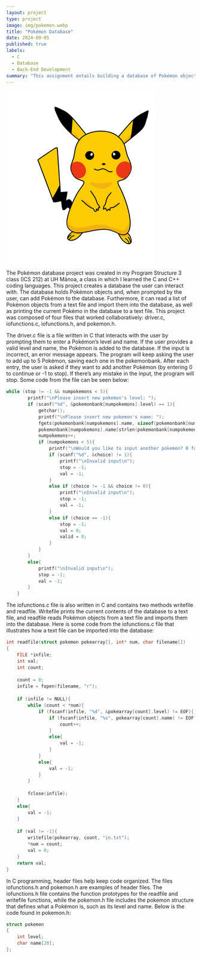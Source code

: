 ```yaml
---
layout: project
type: project
image: img/pokemon.webp
title: "Pokémon Database"
date: 2024-09-05
published: true
labels:
  - C
  - Database
  - Back-End Development
summary: "This assignment entails building a database of Pokémon objects"
---
```


<div class="text-center p-4">
  <img width="400px" class="rounded float-start pe-4" src="../img/pokemon.webp">
</div>

The Pokémon database project was created in my Program Structure 3 class (ICS 212) at UH Mānoa, a class in which I learned the C and C++ coding languages. This project creates a database the user can interact with. The database holds Pokémon objects and, when prompted by the user, can add Pokémon to the database. Furthermore, it can read a list of Pokémon objects from a text file and import them into the database, as well as printing the current Pokémo in the database to a text file. This project was composed of four files that worked collaboratively: driver.c, iofunctions.c, iofunctions.h, and pokemon.h. 

The driver.c file is a file written in C that interacts with the user by prompting them to enter a Pokémon’s level and name. If the user provides a valid level and name, the Pokémon is added to the database. If the input is incorrect, an error message appears. The program will keep asking the user to add up to 5 Pokémon, saving each one in the pokemonbank. After each entry, the user is asked if they want to add another Pokémon (by entering 0 to continue or -1 to stop). If there’s any mistake in the input, the program will stop. Some code from the file can be seen below:

```cpp
while (stop != -1 && numpokemons < 5){
        printf("\nPlease insert new pokemon's level: ");
        if (scanf("%d", &pokemonbank[numpokemons].level) == 1){
            getchar();
            printf("\nPlease insert new pokemon's name: ");
            fgets(pokemonbank[numpokemons].name, sizeof(pokemonbank[numpokemons]).name , stdin);
            pokemonbank[numpokemons].name[strlen(pokemonbank[numpokemons].name)- 1] = '\0';
            numpokemons++;
            if (numpokemons < 5){
                printf("\nWould you like to input another pokemon? 0 for yes and -1 for no: ");
                if (scanf("%d", &choice) != 1){
                    printf("\nInvalid input\n");
                    stop = -1;
                    val = -1;
                }
                else if (choice != -1 && choice != 0){
                    printf("\nInvalid input\n");
                    stop = -1;
                    val = -1;
                }
                else if (choice == -1){
                    stop = -1;
                    val = 0;
                    valid = 0;
                }
            }
        }
        else{
            printf("\nInvalid input\n");
            stop = -1;
            val = -1;
        }
    }
```

The iofunctions.c file is also written in C and contains two methods writefile and readfile. Writefile prints the current contents of the database to a text file, and readfile reads Pokémon objects from a text file and imports them into the database. Here is some code from the iofunctions.c file that illustrates how a text file can be imported into the database:

```cpp
int readfile(struct pokemon pokearray[], int* num, char filename[])
{
    FILE *infile;
    int val;
    int count;

    count = 0;
    infile = fopen(filename, "r");

    if (infile != NULL){
        while (count < *num){
            if (fscanf(infile, "%d", &pokearray[count].level) != EOF){
                if (fscanf(infile, "%s", pokearray[count].name) != EOF){
                    count++;
                }
                else{
                    val = -1;
                }
            }
            else{
                val = -1;
            }
        }

        fclose(infile);
    }
    else{
        val = -1;
    }

    if (val != -1){
        writefile(pokearray, count, "in.txt");
        *num = count;
        val = 0;
    }
    return val;
}

```
In C programming, header files help keep code organized. The files iofunctions.h and pokemon.h are examples of header files. The iofunctions.h file contains the function prototypes for the readfile and writefile functions, while the pokemon.h file includes the pokemon structure that defines what a Pokémon is, such as its level and name. Below is the code found in pokemon.h:

```cpp
struct pokemon
{
    int level;
    char name[20];
};
```
